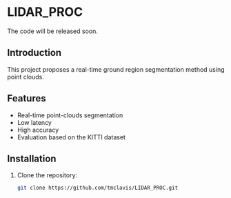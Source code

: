 # LIDAR_PROC

The code will be released soon.

## Introduction

This project proposes a real-time ground region segmentation method using point clouds.

## Features

- Real-time point-clouds segmentation
- Low latency
- High accuracy
- Evaluation based on the KITTI dataset

## Installation

1. Clone the repository:
   ```bash
   git clone https://github.com/tmclavis/LIDAR_PROC.git
